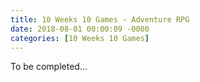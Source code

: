 ```yaml
---
title: 10 Weeks 10 Games - Adventure RPG
date: 2018-08-01 00:00:09 -0000
categories: [10 Weeks 10 Games]
---
```

To be completed...